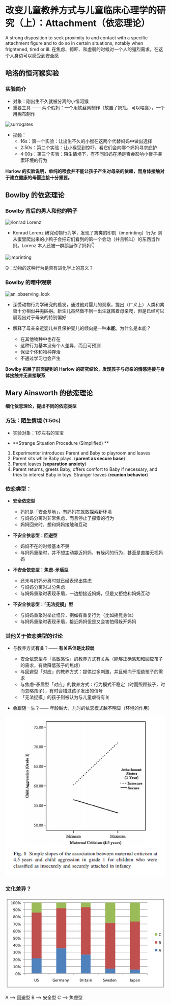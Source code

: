 # 改变儿童教养方式与儿童临床心理学的研究（上）：Attachment（依恋理论）
A strong disposition to seek proximity to and contact with a specific attachment figure and to do so in certain situations, notably when frightened, tired or ill.
在焦虑、惊吓、和虚弱的时候对一个人的强烈需求。在这个人身边可以感受到安全感


## 哈洛的恒河猴实验
### 实验简介
+ 对象：刚出生不久就被分离的小恒河猴
+ 重要工具 —— 两个假妈：一个用铁丝网制作（放置了奶瓶，可以喂食），一个用棉布制作


![surrogates](https://jsaulburton.files.wordpress.com/2014/01/wire-and-cloth-mothers.jpg)


+ [视频](https://www.youtube.com/watch?v=OrNBEhzjg8I)：
  - 16s：第一个实验：让出生不久的小猴在这两个代替妈妈中做出选择
  - 2:50s：第二个实验：让小猴受到惊吓，看它们会向哪个妈妈寻求庇护
  - 4:00s：第三个实验：陌生情境下，有不同妈妈在场是否会影响小猴子探索环境的行为


**Harlow 的实验说明，单纯的喂食并不能让孩子产生对母亲的依赖，而身体接触对于建立健康的母婴连接十分重要。**


## Bowlby 的依恋理论
### Bowlby 背后的男人和他的鸭子
![Konrad Lorenz](http://www.famouspsychologists.org/psychologists/konrad-lorenz.jpg)


+ Konrad Lorenz 研究动物行为学，发现了禽类的印刻（imprinting）行为:
刚从蛋里爬出来的小鸭子会把它们看到的第一个会动（并且鸭叫）的东西当作妈。Lorenz 本人还被一群鹅当作了妈妈👇


![imprinting](https://cdn.britannica.com/700x450/44/122044-004-579DCB3A.jpg)


Q：动物的这种行为是否有进化学上的意义？


### Bowlby 的暗中观察

![an_observing_look](https://ws1.sinaimg.cn/large/9150e4e5gw1fb5isfhtcjj208c08caa3.jpg)


+ 深受动物行为学研究的启发，通过他对婴儿的观察，提出（广义上）人类和禽兽十分相似~~并无区别~~。新生儿虽然做不到一出生就围着母亲爬，但是已经可以展现出对于母亲的特别偏好


+ 解释了母亲亲近婴儿并且保护婴儿的倾向是一种**本能**。为什么是本能？
  - 在其他物种中也存在
  - 这种行为基本没有个人差异，而且可预测
  - 保证个体和物种存活
  - 不通过学习也会产生


**Bowlby 拓展了前面提到的 Harlow 的研究结论，发现孩子与母亲的情感连接与身体接触并无直接联系**


## Mary Ainsworth 的依恋理论
**细化依恋理论，提出不同的依恋类型**


### 方法：[陌生情境](https://www.youtube.com/watch?v=PnFKaaOSPmk) (1:50s)
+ 实验对象：1岁左右的宝宝


+ **Strange Situation Procedure (Simplified) **


1. Experimenter introduces Parent and Baby to playroom and leaves
2. Parent sits while Baby plays. (**parent as secure base**)
4. Parent leaves (**separation anxiety**)
5. Parent returns, greets Baby, offers comfort to Baby if necessary, and tries to interest Baby in toys. Stranger leaves (**reunion behavior**)


### 依恋类型：
+ **安全依恋型**
  - 妈妈是「安全基地」，有妈妈在就敢探索新环境
  - 与妈妈分离时非常焦虑，而且停止了探索的行为
  - 妈妈回来时，想和妈妈接触和互动


+ **不安全依恋型：回避型**
  - 妈妈不在的时候基本不哭
  - 与妈妈重聚时，并不想主动靠近妈妈，有躲闪的行为，甚至是直接无视妈妈


+ **不安全依恋型：焦虑-矛盾型**
  - 还未与妈妈分离时就已经表现出焦虑
  - 与妈妈分离时过分焦虑
  - 与妈妈重聚时表现矛盾，一边想接近妈妈，但是又拒绝和妈妈互动


+ **不安全依恋型：「无法捉摸」型**
  - 与妈妈重聚时举止怪异，例如有重复行为（比如摇晃身体）
  - 与妈妈重聚时表现矛盾，接近妈妈但是又会害怕得躲开妈妈


### 其他关于依恋类型的讨论
+ 与教养方式**有关**？—— **有关系但是比较弱**
  - 安全依恋型与「高敏感性」的教养方式有关系（能够正确感知和回应孩子的需求，有效降低孩子的焦虑）
  - 与回避型「对应」的教养方式：提供过多刺激，并且倾向于拒绝孩子的需求
  - 与焦虑-矛盾型「对应」的教养方式：行为模式不稳定（时而照顾孩子，时而忽略孩子），有时会错过孩子发出的信号
  - 「无法捉摸」的孩子则被认为与儿童虐待有关


+ 会跟随一生？—— 年龄越大，儿时的依恋模式越不明显（环境的作用）


![environ_effect](EnvironEffect.png)


### 文化差异？
![cultural_diff](CulturalDiff.png)


A --> 回避型
B --> 安全型
C --> 焦虑型

